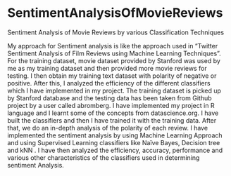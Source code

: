 # SentimentAnalysisOfMovieReviews
Sentiment Analysis of Movie Reviews by various Classification Techniques

My approach for Sentiment analysis is like the approach used in “Twitter Sentiment Analysis of Film Reviews using Machine Learning Techniques”. For the training dataset, movie dataset provided by Stanford was used by me as my training dataset and then provided more movie reviews for testing. I then obtain my training text dataset with polarity of negative or positive. After this, I analyzed the efficiency of the different classifiers which I have implemented in my project. The training dataset is picked up by Stanford database and the testing data has been taken from Github project by a user called abromberg. 
I have implemented my project in R language and I learnt some of the concepts from datascience.org. I have built the classifiers and then I have trained it with the training data. After that, we do an in-depth analysis of the polarity of each review. I have implemented the sentiment analysis by using Machine Learning Approach and using Supervised Learning classifiers like Naïve Bayes, Decision tree and kNN . I have then analyzed the efficiency, accuracy, performance and various other characteristics of the classifiers used in determining sentiment Analysis.

